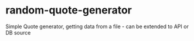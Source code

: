 # random-quote-generator

Simple Quote generator, getting data from a file - can be extended to API or DB source
